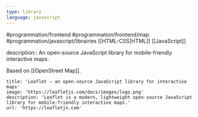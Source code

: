```yaml
---
type: library
language: javascript
---
```


#programmation/frontend 
#programmation/frontend/map 
#programmation/javascript/librairies
[[HTML-CSS|HTML]]
[[JavaScript]]

description:: An open-source JavaScript library for mobile-friendly interactive maps.

Based on [[OpenStreet Map]].

```embed
title: 'Leaflet — an open-source JavaScript library for interactive maps'
image: 'https://leafletjs.com/docs/images/logo.png'
description: 'Leaflet is a modern, lightweight open-source JavaScript library for mobile-friendly interactive maps.'
url: 'https://leafletjs.com'
```
